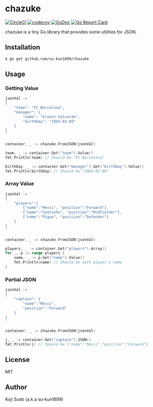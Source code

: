 # chazuke

[![CircleCI](https://circleci.com/gh/su-kun1899/chazuke.svg?style=svg)](https://circleci.com/gh/su-kun1899/chazuke)
[![codecov](https://codecov.io/gh/su-kun1899/chazuke/branch/master/graph/badge.svg)](https://codecov.io/gh/su-kun1899/chazuke)
[![GoDoc](https://godoc.org/github.com/su-kun1899/chazuke?status.svg)](http://godoc.org/github.com/su-kun1899/chazuke)
[![Go Report Card](https://goreportcard.com/badge/github.com/su-kun1899/chazuke)](https://goreportcard.com/report/github.com/su-kun1899/chazuke)

chazuke is a tiny Go library that provides some utilities for JSON.

## Installation

```sh
$ go get github.com/su-kun1899/chazuke
```

## Usage

### Getting Value

```go
jsonVal := `
{
    "team": "FC Barcelona",
    "manager": {
        "name": "Ernest Valverde",
        "birthDay": "1964-02-09"
    }
}
`

container, _ := chazuke.FromJSON(jsonVal)

team, _ := container.Get("team").Value()
fmt.Println(team) // Should be "FC Barcelona"

birthDay, _ := container.Get("manager").Get("birthDay").Value()
fmt.Println(birthDay) // Should be "1964-02-09"
```

### Array Value

```go
jsonVal := `
{
    "players":[
        {"name":"Messi", "position":"Forward"},
        {"name":"Coutinho", "position":"Midfielder"},
        {"name":"Pique", "position":"Defender"}
    ]
}
`

container, _ := chazuke.FromJSON(jsonVal)

players, _ := container.Get("players").Array()
for _, p := range players {
	name, _ := p.Get("name").Value()
	fmt.Println(name) // Should be each player's name
}
```

### Partial JSON

```go
jsonVal := `
{
    "captain": {
        "name":"Messi", 
        "position":"Forward"
    }
}
`

container, _ := chazuke.FromJSON(jsonVal)

j, _ := container.Get("captain").JSON()
fmt.Println(j) // Should be {"name":"Messi","position":"Forward"}
```

## License

MIT

## Author

Koji Sudo (a.k.a su-kun1899)
